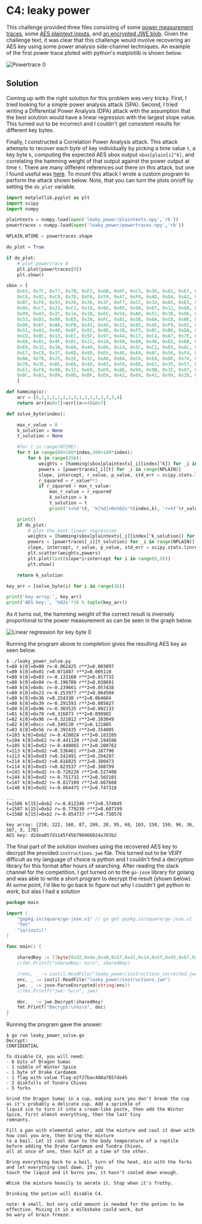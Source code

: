 # C4: leaky power

This challenge provided three files consisting of some [power measurement traces](./files/leaky_power/powertraces.npy), some [AES plaintext inputs](./files/leaky_power/plaintexts.npy), and [an encrypted JWE blob](./files/leaky_power/instructions.jwe). Given the challenge text, it was clear that this challenge would involve recovering an AES key using some power analysis side-channel techniques. An example of the first power trace ploted with python's matplotlib is shown below.

![Powertrace 0](./images/leaky_power_powertrace0.png)

## Solution

Coming up with the right solution for this problem was very tricky. First, I tried looking for a simple power analysis attack (SPA). Second, I tried writing a Differential Power Analysis (DPA) attack with the assumption that the best solution would have a linear regression with the largest slope value. This turned out to be incorrect and I couldn't get consistent results for different key bytes.

Finally, I constructed a Correlation Power Analysis attack. This attack attempts to recover each byte of key individually by picking a time value `t`, a key byte `k`, computing the expected AES sbox output `sbox[plain[i]^k]`, and correlating the hamming weight of that output against the power output at time `t`. There are many different references out there on this attack, but one I found useful was [here](https://www.tandfonline.com/doi/full/10.1080/23742917.2016.1231523). To mount this attack I wrote a custom program to perform the attack shown below. Note, that you can turn the plots on/off by setting the `do_plot` variable.

```python
import matplotlib.pyplot as plt
import scipy
import numpy

plaintexts = numpy.load(open('leaky_power/plaintexts.npy','rb'))
powertraces = numpy.load(open('leaky_power/powertraces.npy','rb'))

NPLAIN,NTIME = powertraces.shape

do_plot = True

if do_plot:
	# plot powertrace 0
	plt.plot(powertraces[0])
	plt.show()

sbox = [
    0x63, 0x7C, 0x77, 0x7B, 0xF2, 0x6B, 0x6F, 0xC5, 0x30, 0x01, 0x67, 0x2B, 0xFE, 0xD7, 0xAB, 0x76,
    0xCA, 0x82, 0xC9, 0x7D, 0xFA, 0x59, 0x47, 0xF0, 0xAD, 0xD4, 0xA2, 0xAF, 0x9C, 0xA4, 0x72, 0xC0,
    0xB7, 0xFD, 0x93, 0x26, 0x36, 0x3F, 0xF7, 0xCC, 0x34, 0xA5, 0xE5, 0xF1, 0x71, 0xD8, 0x31, 0x15,
    0x04, 0xC7, 0x23, 0xC3, 0x18, 0x96, 0x05, 0x9A, 0x07, 0x12, 0x80, 0xE2, 0xEB, 0x27, 0xB2, 0x75,
    0x09, 0x83, 0x2C, 0x1A, 0x1B, 0x6E, 0x5A, 0xA0, 0x52, 0x3B, 0xD6, 0xB3, 0x29, 0xE3, 0x2F, 0x84,
    0x53, 0xD1, 0x00, 0xED, 0x20, 0xFC, 0xB1, 0x5B, 0x6A, 0xCB, 0xBE, 0x39, 0x4A, 0x4C, 0x58, 0xCF,
    0xD0, 0xEF, 0xAA, 0xFB, 0x43, 0x4D, 0x33, 0x85, 0x45, 0xF9, 0x02, 0x7F, 0x50, 0x3C, 0x9F, 0xA8,
    0x51, 0xA3, 0x40, 0x8F, 0x92, 0x9D, 0x38, 0xF5, 0xBC, 0xB6, 0xDA, 0x21, 0x10, 0xFF, 0xF3, 0xD2,
    0xCD, 0x0C, 0x13, 0xEC, 0x5F, 0x97, 0x44, 0x17, 0xC4, 0xA7, 0x7E, 0x3D, 0x64, 0x5D, 0x19, 0x73,
    0x60, 0x81, 0x4F, 0xDC, 0x22, 0x2A, 0x90, 0x88, 0x46, 0xEE, 0xB8, 0x14, 0xDE, 0x5E, 0x0B, 0xDB,
    0xE0, 0x32, 0x3A, 0x0A, 0x49, 0x06, 0x24, 0x5C, 0xC2, 0xD3, 0xAC, 0x62, 0x91, 0x95, 0xE4, 0x79,
    0xE7, 0xC8, 0x37, 0x6D, 0x8D, 0xD5, 0x4E, 0xA9, 0x6C, 0x56, 0xF4, 0xEA, 0x65, 0x7A, 0xAE, 0x08,
    0xBA, 0x78, 0x25, 0x2E, 0x1C, 0xA6, 0xB4, 0xC6, 0xE8, 0xDD, 0x74, 0x1F, 0x4B, 0xBD, 0x8B, 0x8A,
    0x70, 0x3E, 0xB5, 0x66, 0x48, 0x03, 0xF6, 0x0E, 0x61, 0x35, 0x57, 0xB9, 0x86, 0xC1, 0x1D, 0x9E,
    0xE1, 0xF8, 0x98, 0x11, 0x69, 0xD9, 0x8E, 0x94, 0x9B, 0x1E, 0x87, 0xE9, 0xCE, 0x55, 0x28, 0xDF,
    0x8C, 0xA1, 0x89, 0x0D, 0xBF, 0xE6, 0x42, 0x68, 0x41, 0x99, 0x2D, 0x0F, 0xB0, 0x54, 0xBB, 0x16
    ]

def hamming(x):
	arr = [0,1,1,2,1,2,2,3,1,2,2,3,2,3,3,4]
	return arr[x&0xf]+arr[(x>>4)&0xf]

def solve_byte(index):

	max_r_value = 0
	k_solution = None
	t_solution = None

	#for t in range(NTIME):
	for t in range(80+100*index,200+100*index):
		for k in range(256):
			weights = [hamming(sbox[plaintexts[_i][index]^k]) for _i in range(NPLAIN)]
			powers = [powertraces[_i][t] for _i in range(NPLAIN)]
			slope, intercept, r_value, p_value, std_err = scipy.stats.linregress(weights,powers)
			r_squared = r_value**2
			if r_squared > max_r_value:
				max_r_value = r_squared
				k_solution = k
				t_solution = t
				print('t=%d'%t, 'k[%d]=0x%02x'%(index,k), 'r=%f'%r_value, 'r**2=%f'%r_squared)

	print()
	if do_plot:
		# plot the best linear regression
		weights = [hamming(sbox[plaintexts[_i][index]^k_solution]) for _i in range(NPLAIN)]
		powers = [powertraces[_i][t_solution] for _i in range(NPLAIN)]
		slope, intercept, r_value, p_value, std_err = scipy.stats.linregress(weights,powers)
		plt.scatter(weights,powers)
		plt.plot(list(slope*i+intercept for i in range(0,9)))
		plt.show()

	return k_solution

key_arr = [solve_byte(i) for i in range(16)]

print('key array:', key_arr)
print('AES key:', '%02x'*16 % tuple(key_arr))
```

As it turns out, the hamming weight of the correct result is inversely proportional to the power measurement as can be seen in the graph below.

![Linear regression for key byte 0](./images/leaky_power_linregress0.png)

Running the program above to completion gives the resulting AES key as seen below.

```
$ ./leaky_power_solve.py 
t=80 k[0]=0x00 r=-0.062425 r**2=0.003897
t=80 k[0]=0x01 r=0.071487 r**2=0.005110
t=80 k[0]=0x03 r=-0.133160 r**2=0.017732
t=80 k[0]=0x04 r=-0.196700 r**2=0.038691
t=80 k[0]=0x0c r=-0.239661 r**2=0.057438
t=80 k[0]=0x23 r=-0.253977 r**2=0.064504
t=80 k[0]=0x36 r=0.254330 r**2=0.064684
t=80 k[0]=0x39 r=-0.291593 r**2=0.085027
t=80 k[0]=0x96 r=-0.303535 r**2=0.092133
t=81 k[0]=0x78 r=0.316073 r**2=0.099902
t=82 k[0]=0x96 r=-0.321012 r**2=0.103049
t=82 k[0]=0xcc r=0.349120 r**2=0.121885
t=83 k[0]=0x56 r=-0.392435 r**2=0.154005
t=103 k[0]=0x62 r=-0.428024 r**2=0.183205
t=104 k[0]=0x62 r=-0.441120 r**2=0.194586
t=105 k[0]=0x62 r=-0.448065 r**2=0.200762
t=113 k[0]=0xd2 r=0.536461 r**2=0.287790
t=113 k[0]=0xd3 r=0.542491 r**2=0.294297
t=114 k[0]=0xd2 r=0.616825 r**2=0.380473
t=114 k[0]=0xd3 r=0.623537 r**2=0.388799
t=143 k[0]=0xd2 r=-0.726228 r**2=0.527408
t=144 k[0]=0xd2 r=-0.751732 r**2=0.565101
t=147 k[0]=0xd2 r=-0.817109 r**2=0.667668
t=148 k[0]=0xd2 r=-0.864475 r**2=0.747318

...
t=1586 k[15]=0xb2 r=-0.612246 r**2=0.374845
t=1587 k[15]=0xb2 r=-0.779230 r**2=0.607199
t=1588 k[15]=0xb2 r=-0.854737 r**2=0.730576

key array: [210, 222, 160, 87, 209, 20, 95, 69, 103, 150, 150, 96, 36, 167, 3, 178]
AES key: d2dea057d1145f456796966024a703b2
```

The final part of the solution involves using the recovered AES key to decrypt the provided `instructions.jwe` file. This turned out to be VERY difficult as my language of choice is python and I couldn't find a decryption library for this format after hours of searching. After reading the slack channel for the competition, I got turned on to the `go-jose` library for golang and was able to write a short program to decrypt the result (shown below). At some point, I'd like to go back to figure out why I couldn't get python to work, but alas I had a solution

```go
package main

import (
	"gopkg.in/square/go-jose.v1" // go get gopkg.in/square/go-jose.v1
	"fmt"
	"io/ioutil"
)

func main() {

	sharedKey := []byte{0xd2,0xde,0xa0,0x57,0xd1,0x14,0x5f,0x45,0x67,0x96,0x96,0x60,0x24,0xa7,0x03,0xb2}
	//fmt.Printf("sharedKey: %v\n", sharedKey)

	//enc, _ := ioutil.ReadFile("leaky_power/instructions_corrected.jwe")
	enc, _ := ioutil.ReadFile("leaky_power/instructions.jwe")
	jwe, _ := jose.ParseEncrypted(string(enc))
	//fmt.Printf("jwe: %v\n", jwe)

	dec, _ := jwe.Decrypt(sharedKey)
	fmt.Printf("Decrypt:\n%s\n", dec)
}
```

Running the program gave the answer:

```
$ go run leaky_power_solve.go 
Decrypt:
CONFIDENTIAL

To disable C4, you will need:
- 6 bits of Dragon Sumac
- 1 nibble of Winter Spice
- 1 byte of Drake Cardamom
- 1 flag with value flag-e2f27bac480a7857de45
- 2 diskfulls of Tundra Chives
- 5 forks

Grind the Dragon Sumac in a cup, making sure you don't break the cup as it's probably a delicate cup. Add a sprinkle of
liquid ice to turn it into a cream-like paste, then add the Winter Spice, first almost everything, then the last tiny
remnants.

Fill a pan with elemental water, add the mixture and cool it down with how cool you are, then bring the mixture
to a boil. Let it cool down to the body temperature of a reptile before adding the Drake Cardamom and Tundra Chives,
all at once of one, then half at a time of the other.

Bring everything back to a boil, turn of the heat, mix with the forks and let everything cool down. If you
touch the liquid and it burns you, it hasn't cooled down enough.

Whisk the mixture heavily to aerate it. Stop when it's frothy.

Drinking the potion will disable C4.

note: A small, but very cold amount is needed for the potion to be effective. Mixing it in a milkshake could work, but
be wary of brain freeze.

```